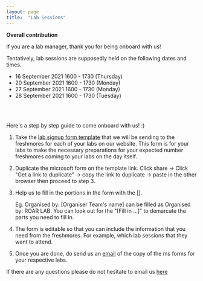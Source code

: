 ```yaml
---
layout: page
title:  "Lab Sessions"
---
```

**Overall contribution**

If you are a lab manager, thank you for being onboard with us!

Tentatively, lab sessions are supposedly held on the following dates and times. 

- 16 September 2021 1600 - 1730 (Thursday)
- 20 September 2021 1600 - 1730 (Monday)
- 27 September 2021 1600 - 1730 (Monday)
- 28 September 2021 1600 - 1730 (Tuesday)
<br/>
<br/>

Here's a step by step guide to come onboard with us! :)

1. Take the [lab signup form template](https://forms.office.com/Pages/DesignPage.aspx?fragment=FormId%3Ddrd2NJDpck-5UGJImDFiPSPGuwVqkZ9EkYGLjfibzbNUOUZBSFBLUllOS0VSN0hEWTFMRlNIMTdDTS4u%26Token%3D0ef958dd63ce4f2b9288e15c0552c8a5) that we will be sending to the freshmores for each of your labs on our website. This form is for your labs to make the necessary preparations for your expected number freshmores coming to your labs on the day itself.

2. Duplicate the microsoft form on the template link. Click share -> Click "Get a link to duplicate" -> copy the link to duplicate -> paste in the other browser then proceed to step 3. 

3. Help us to fill in the portions in the form with the []. 

    Eg. Organised by: [Organiser Team's name] can be filled as Organised by: ROAR LAB. You can look out for the "[Fill in ...]" to demarcate the parts you need to fill in. 

4. The form is editable so that you can include the information that you need from the freshmores. For example, which lab sessions that they want to attend.

5. Once you are done, do send us an [email](mailto:DiscoverSUTD-2021@SUTDAPAC.onmicrosoft.com) of the copy of the ms forms for your respective labs. 



If there are any questions please do not hesitate to email us [here](mailto:DiscoverSUTD-2021@SUTDAPAC.onmicrosoft.com)